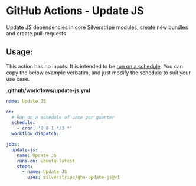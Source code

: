 # GitHub Actions - Update JS

Update JS dependencies in core Silverstripe modules, create new bundles and create pull-requests

## Usage:

This action has no inputs. It is intended to be [run on a schedule](https://docs.github.com/en/actions/using-workflows/events-that-trigger-workflows#scheduled-events). You can copy the below example verbatim, and just modify the schedule to suit your use case.

**.github/workflows/update-js.yml**
```yml
name: Update JS

on:
  # Run on a schedule of once per quarter
  schedule:
    - cron: '0 0 1 */3 *'
  workflow_dispatch:

jobs:
  update-js:
    name: Update JS
    runs-on: ubuntu-latest
    steps:
      - name: Update JS
        uses: silverstripe/gha-update-js@v1
```
